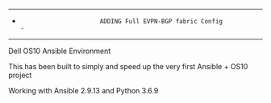 ----------------------------------------------------------------------------------------
-                           ADDING Full EVPN-BGP fabric Config                         -
----------------------------------------------------------------------------------------

Dell OS10 Ansible Environment

This has been built to simply and speed up the very first Ansible + OS10 project

Working with Ansible 2.9.13 and Python 3.6.9


